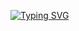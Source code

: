 <a href="https://git.io/typing-svg"><img src="https://readme-typing-svg.demolab.com?font=Fira+Code&duration=3500&pause=1000&color=F7115C&center=true&random=true&width=435&lines=Digital+forensics+investigator;Legendary+cheater+;I+love+computer+science" alt="Typing SVG" /></a>
